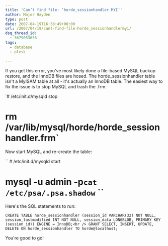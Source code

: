 ```yaml
---
title: 'Can’t find file: ‘horde_sessionhandler.MYI’'
author: Major Hayden
type: post
date: 2007-04-19T16:38:49+00:00
url: /2007/04/19/cant-find-file-horde_sessionhandlermyi/
dsq_thread_id:
  - 3679053656
tags:
  - database
  - plesk

---
```

If you get this error, you've most likely done a file-based MySQL backup restore, and the InnoDB files are hosed. The horde_sessionhandler table isn't a MyISAM table at all - it's actually an InnoDB table. The easiest way to fix the issue is to stop MySQL and trash the .frm:

`# /etc/init.d/mysqld stop<br />
# rm /var/lib/mysql/horde/horde_sessionhandler.frm`

Now start MySQL and re-create the table:

`` # /etc/init.d/mysqld start<br />
# mysql -u admin -p`cat /etc/psa/.psa.shadow` ``

Here's the SQL statements to run:

`CREATE TABLE horde_sessionhandler (session_id VARCHAR(32) NOT NULL, session_lastmodified INT NOT NULL, session_data LONGBLOB, PRIMARY KEY (session_id)) ENGINE = InnoDB;<br />
GRANT SELECT, INSERT, UPDATE, DELETE ON horde_sessionhandler TO horde@localhost;`

You're good to go!
